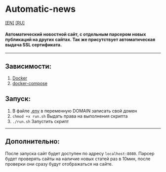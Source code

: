 # Automatic-news
[[EN]](README.md) [[RU]](README_RU.md)
#### Автоматический новостной сайт, с отдельным парсером новых публикаций на других сайтах. Так же присутствует автоматическая выдача SSL сертификата.
****
## Зависимости:
1. [Docker](https://www.docker.com/)
1. [docker-compose](https://github.com/docker/compose)
## Запуск:
1. В файле [.env](.env) в переменную DOMAIN записать свой домен
1. `chmod +x run.sh` Выдать права на выполнения скрипта
1. `./run.sh` Запустить скрипт
****
## Дополнительно:
После запуска сайт будет доступен по адресу `localhost:8080`. Парсер будет проверять сайты на наличие новых статей раз в 10мин, после проверки они сразу будут отображаться на сайте.